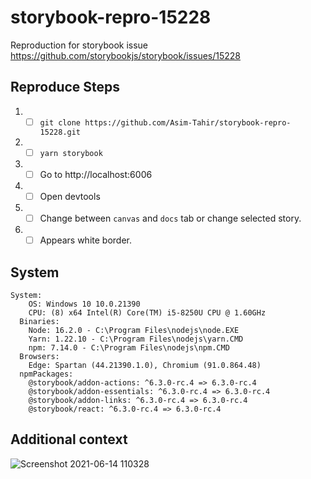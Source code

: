 # storybook-repro-15228
Reproduction for storybook issue https://github.com/storybookjs/storybook/issues/15228

## Reproduce Steps

1. - [ ] `git clone https://github.com/Asim-Tahir/storybook-repro-15228.git`
2. - [ ] `yarn storybook`
3. - [ ] Go to http://localhost:6006 
4. - [ ] Open devtools
5. - [ ] Change between `canvas` and `docs` tab or change selected story.
6. - [ ] Appears white border.

## System
```
System:
    OS: Windows 10 10.0.21390
    CPU: (8) x64 Intel(R) Core(TM) i5-8250U CPU @ 1.60GHz
  Binaries:
    Node: 16.2.0 - C:\Program Files\nodejs\node.EXE
    Yarn: 1.22.10 - C:\Program Files\nodejs\yarn.CMD
    npm: 7.14.0 - C:\Program Files\nodejs\npm.CMD
  Browsers:
    Edge: Spartan (44.21390.1.0), Chromium (91.0.864.48)
  npmPackages:
    @storybook/addon-actions: ^6.3.0-rc.4 => 6.3.0-rc.4
    @storybook/addon-essentials: ^6.3.0-rc.4 => 6.3.0-rc.4
    @storybook/addon-links: ^6.3.0-rc.4 => 6.3.0-rc.4
    @storybook/react: ^6.3.0-rc.4 => 6.3.0-rc.4
```

## Additional context
![Screenshot 2021-06-14 110328](https://user-images.githubusercontent.com/29407019/121866266-6fdaaf80-cd07-11eb-9187-886d3c95694f.png)
